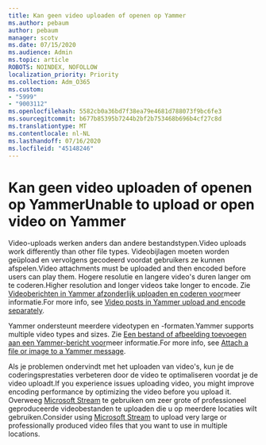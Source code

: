 ```yaml
---
title: Kan geen video uploaden of openen op Yammer
ms.author: pebaum
author: pebaum
manager: scotv
ms.date: 07/15/2020
ms.audience: Admin
ms.topic: article
ROBOTS: NOINDEX, NOFOLLOW
localization_priority: Priority
ms.collection: Adm_O365
ms.custom:
- "5999"
- "9003112"
ms.openlocfilehash: 5582cb0a36bd7f38ea79e4681d788073f9bc6fe3
ms.sourcegitcommit: b677b85395b7244b2bf2b753468b696b4cf27c8d
ms.translationtype: MT
ms.contentlocale: nl-NL
ms.lasthandoff: 07/16/2020
ms.locfileid: "45148246"
---
```

# <a name="unable-to-upload-or-open-video-on-yammer"></a><span data-ttu-id="aa3ab-102">Kan geen video uploaden of openen op Yammer</span><span class="sxs-lookup"><span data-stu-id="aa3ab-102">Unable to upload or open video on Yammer</span></span>

<span data-ttu-id="aa3ab-103">Video-uploads werken anders dan andere bestandstypen.</span><span class="sxs-lookup"><span data-stu-id="aa3ab-103">Video uploads work differently than other file types.</span></span> <span data-ttu-id="aa3ab-104">Videobijlagen moeten worden geüpload en vervolgens gecodeerd voordat gebruikers ze kunnen afspelen.</span><span class="sxs-lookup"><span data-stu-id="aa3ab-104">Video attachments must be uploaded and then encoded before users can play them.</span></span> <span data-ttu-id="aa3ab-105">Hogere resolutie en langere video's duren langer om te coderen.</span><span class="sxs-lookup"><span data-stu-id="aa3ab-105">Higher resolution and longer videos take longer to encode.</span></span> <span data-ttu-id="aa3ab-106">Zie [Videoberichten in Yammer afzonderlijk uploaden en coderen voor](https://support.microsoft.com/office/video-posts-in-yammer-upload-and-encode-separately-5b3a348e-3a0a-4c4b-95b1-eabdf245ba25)meer informatie.</span><span class="sxs-lookup"><span data-stu-id="aa3ab-106">For more info, see [Video posts in Yammer upload and encode separately](https://support.microsoft.com/office/video-posts-in-yammer-upload-and-encode-separately-5b3a348e-3a0a-4c4b-95b1-eabdf245ba25).</span></span>   

<span data-ttu-id="aa3ab-107">Yammer ondersteunt meerdere videotypen en -formaten.</span><span class="sxs-lookup"><span data-stu-id="aa3ab-107">Yammer supports multiple video types and sizes.</span></span> <span data-ttu-id="aa3ab-108">Zie [Een bestand of afbeelding toevoegen aan een Yammer-bericht voor](https://support.microsoft.com/office/attach-a-file-or-image-to-a-yammer-message-f576d4d1-ad66-4ce4-9c43-46cf75978dbf)meer informatie.</span><span class="sxs-lookup"><span data-stu-id="aa3ab-108">For more info, see [Attach a file or image to a Yammer message](https://support.microsoft.com/office/attach-a-file-or-image-to-a-yammer-message-f576d4d1-ad66-4ce4-9c43-46cf75978dbf).</span></span>   

<span data-ttu-id="aa3ab-109">Als je problemen ondervindt met het uploaden van video's, kun je de coderingsprestaties verbeteren door de video te optimaliseren voordat je de video uploadt.</span><span class="sxs-lookup"><span data-stu-id="aa3ab-109">If you experience issues uploading video, you might improve encoding performance by optimizing the video before you upload it.</span></span> <span data-ttu-id="aa3ab-110">Overweeg [Microsoft Stream](https://docs.microsoft.com/stream/overview) te gebruiken om zeer grote of professioneel geproduceerde videobestanden te uploaden die u op meerdere locaties wilt gebruiken.</span><span class="sxs-lookup"><span data-stu-id="aa3ab-110">Consider using [Microsoft Stream](https://docs.microsoft.com/stream/overview) to upload very large or professionally produced video files that you want to use in multiple locations.</span></span>